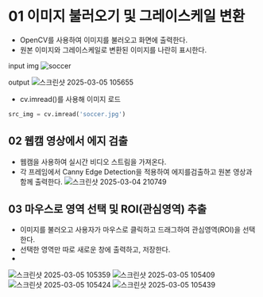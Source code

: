 # 01 이미지 불러오기 및 그레이스케일 변환 
- OpenCV를 사용하여 이미지를 불러오고 화면에 출력한다.
- 원본 이미지와 그레이스케일로 변환된 이미지를 나란히 표시한다.

input img
![soccer](https://github.com/user-attachments/assets/bdcf6215-f6ae-4ae1-8338-d4ea90fbe6f9)

output 
![스크린샷 2025-03-05 105655](https://github.com/user-attachments/assets/310d0b2b-4957-4487-bc3f-68ed4796bbbc)

- cv.imread()를 사용해 이미지 로드
```python
src_img = cv.imread('soccer.jpg')
```

## 02 웹캠 영상에서 에지 검출
- 웹캠을 사용하여 실시간 비디오 스트림을 가져온다.
- 각 프레임에서 Canny Edge Detection을 적용하여 에지를검출하고 원본 영상과 함께 출력한다.
![스크린샷 2025-03-04 210749](https://github.com/user-attachments/assets/d33e907b-28f4-4a63-839e-a6856d1277ea)


## 03 마우스로 영역 선택 및 ROI(관심영역) 추출
- 이미지를 불러오고 사용자가 마우스로 클릭하고 드래그하여 관심영역(ROI)을 선택한다.
- 선택한 영역만 따로 새로운 창에 출력하고, 저장한다.
-

![스크린샷 2025-03-05 105359](https://github.com/user-attachments/assets/8cef5bc7-672b-447b-8080-c8cdf1b71c9a)
![스크린샷 2025-03-05 105409](https://github.com/user-attachments/assets/96b8e2fc-7c23-435e-8a2b-c0e03210ff2b)
![스크린샷 2025-03-05 105424](https://github.com/user-attachments/assets/f76ce821-68b6-49ea-9ad6-b25ce2b95446)
![스크린샷 2025-03-05 105439](https://github.com/user-attachments/assets/e804cf30-eff9-4d86-a046-9a947116a3d9)
